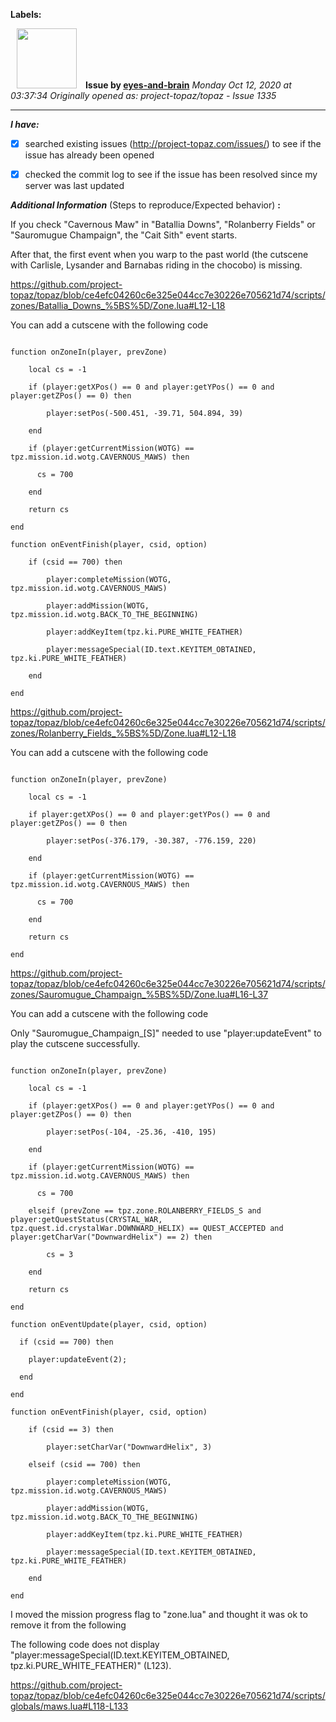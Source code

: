 **Labels:**



<a href="https://github.com/eyes-and-brain"><img src="https://avatars0.githubusercontent.com/u/71148313?v=4" width="96" height="96" hspace="10"></img></a> **Issue by [eyes-and-brain](https://github.com/eyes-and-brain)**
_Monday Oct 12, 2020 at 03:37:34_
_Originally opened as: project-topaz/topaz - Issue 1335_

----

<!-- place 'x' mark between square [] brackets to checkmark box -->
**_I have:_**

- [x] searched existing issues (http://project-topaz.com/issues/) to see if the issue has already been opened
- [x] checked the commit log to see if the issue has been resolved since my server was last updated

**_Additional Information_** (Steps to reproduce/Expected behavior) **:** 

If you check "Cavernous Maw" in "Batallia Downs", "Rolanberry Fields" or "Sauromugue Champaign", the "Cait Sith" event starts.
After that, the first event when you warp to the past world (the cutscene with Carlisle, Lysander and Barnabas riding in the chocobo) is missing.

https://github.com/project-topaz/topaz/blob/ce4efc04260c6e325e044cc7e30226e705621d74/scripts/zones/Batallia_Downs_%5BS%5D/Zone.lua#L12-L18
You can add a cutscene with the following code
```
function onZoneIn(player, prevZone)
    local cs = -1
    if (player:getXPos() == 0 and player:getYPos() == 0 and player:getZPos() == 0) then
        player:setPos(-500.451, -39.71, 504.894, 39)
    end
    if (player:getCurrentMission(WOTG) == tpz.mission.id.wotg.CAVERNOUS_MAWS) then
      cs = 700
    end
    return cs
end
function onEventFinish(player, csid, option)
    if (csid == 700) then
        player:completeMission(WOTG, tpz.mission.id.wotg.CAVERNOUS_MAWS)
        player:addMission(WOTG, tpz.mission.id.wotg.BACK_TO_THE_BEGINNING)
        player:addKeyItem(tpz.ki.PURE_WHITE_FEATHER)
        player:messageSpecial(ID.text.KEYITEM_OBTAINED, tpz.ki.PURE_WHITE_FEATHER)
    end
end
```
https://github.com/project-topaz/topaz/blob/ce4efc04260c6e325e044cc7e30226e705621d74/scripts/zones/Rolanberry_Fields_%5BS%5D/Zone.lua#L12-L18
You can add a cutscene with the following code
```
function onZoneIn(player, prevZone)
    local cs = -1
    if player:getXPos() == 0 and player:getYPos() == 0 and player:getZPos() == 0 then
        player:setPos(-376.179, -30.387, -776.159, 220)
    end
    if (player:getCurrentMission(WOTG) == tpz.mission.id.wotg.CAVERNOUS_MAWS) then
      cs = 700
    end
    return cs
end
```
https://github.com/project-topaz/topaz/blob/ce4efc04260c6e325e044cc7e30226e705621d74/scripts/zones/Sauromugue_Champaign_%5BS%5D/Zone.lua#L16-L37
You can add a cutscene with the following code
Only "Sauromugue_Champaign_[S]" needed to use "player:updateEvent" to play the cutscene successfully.
```
function onZoneIn(player, prevZone)
    local cs = -1
    if (player:getXPos() == 0 and player:getYPos() == 0 and player:getZPos() == 0) then
        player:setPos(-104, -25.36, -410, 195)
    end
    if (player:getCurrentMission(WOTG) == tpz.mission.id.wotg.CAVERNOUS_MAWS) then
      cs = 700
    elseif (prevZone == tpz.zone.ROLANBERRY_FIELDS_S and player:getQuestStatus(CRYSTAL_WAR, tpz.quest.id.crystalWar.DOWNWARD_HELIX) == QUEST_ACCEPTED and player:getCharVar("DownwardHelix") == 2) then
        cs = 3
    end
    return cs
end
function onEventUpdate(player, csid, option)
  if (csid == 700) then
    player:updateEvent(2);
  end
end
function onEventFinish(player, csid, option)
    if (csid == 3) then
        player:setCharVar("DownwardHelix", 3)
    elseif (csid == 700) then
        player:completeMission(WOTG, tpz.mission.id.wotg.CAVERNOUS_MAWS)
        player:addMission(WOTG, tpz.mission.id.wotg.BACK_TO_THE_BEGINNING)
        player:addKeyItem(tpz.ki.PURE_WHITE_FEATHER)
        player:messageSpecial(ID.text.KEYITEM_OBTAINED, tpz.ki.PURE_WHITE_FEATHER)
    end
end
```

I moved the mission progress flag to "zone.lua" and thought it was ok to remove it from the following
The following code does not display "player:messageSpecial(ID.text.KEYITEM_OBTAINED, tpz.ki.PURE_WHITE_FEATHER)" (L123).
https://github.com/project-topaz/topaz/blob/ce4efc04260c6e325e044cc7e30226e705621d74/scripts/globals/maws.lua#L118-L133

